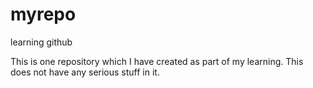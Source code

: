 myrepo
======

learning github

This is one repository which I have created as part of my learning. This does not have any serious stuff in it.
